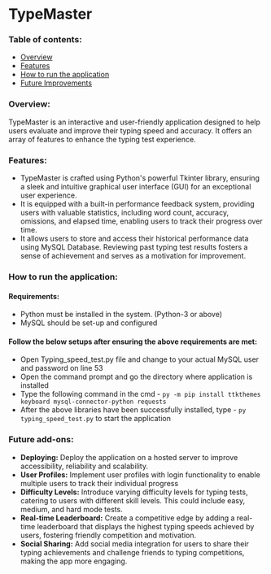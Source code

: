 # TypeMaster  
### Table of contents:  
* [Overview](https://github.com/sak345/TypeMaster#overview)
* [Features](https://github.com/sak345/TypeMaster#features)
* [How to run the application](https://github.com/sak345/TypeMaster#how-to-run-the-application)
* [Future Improvements](https://github.com/sak345/TypeMaster#future-add-ons)
### Overview:  
TypeMaster is an interactive and user-friendly application designed to help users evaluate and improve their typing speed and accuracy. It offers an array of features to enhance the typing test experience.
### Features:  
* TypeMaster is crafted using Python's powerful Tkinter library, ensuring a sleek and intuitive graphical user interface (GUI) for an exceptional user experience.
* It is equipped with a built-in performance feedback system, providing users with valuable statistics, including word count, accuracy, omissions, and elapsed time, enabling users to track their progress over time.
* It allows users to store and access their historical performance data using MySQL Database. Reviewing past typing test results fosters a sense of achievement and serves as a motivation for improvement.
### How to run the application:  
#### Requirements:  
* Python must be installed in the system. (Python-3 or above)
* MySQL should be set-up and configured
#### Follow the below setups after ensuring the above requirements are met:  
* Open Typing_speed_test.py file and change to your actual MySQL user and password on line 53
* Open the command prompt and go the directory where application is installed
* Type the following command in the cmd - `py -m pip install ttkthemes keyboard mysql-connector-python requests`
* After the above libraries have been successfully installed, type - `py typing_speed_test.py` to start the application

### Future add-ons:  
* **Deploying:** Deploy the application on a hosted server to improve accessibility, reliability and scalability.
* **User Profiles:** Implement user profiles with login functionality to enable multiple users to track their individual progress
* **Difficulty Levels:** Introduce varying difficulty levels for typing tests, catering to users with different skill levels. This could include easy, medium, and hard mode tests.
* **Real-time Leaderboard:** Create a competitive edge by adding a real-time leaderboard that displays the highest typing speeds achieved by users, fostering friendly competition and motivation.
* **Social Sharing:** Add social media integration for users to share their typing achievements and challenge friends to typing competitions, making the app more engaging.
